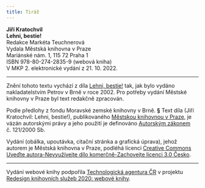 ```yaml
---
title: Tiráž
---
```


**Jiří Kratochvil    
Lehni, bestie!**  
Redakce Markéta Teuchnerová  
Vydala Městská knihovna v Praze  
Mariánské nám. 1, 115 72 Praha 1  
ISBN 978-80-274-2835-9 (webová kniha)  
V MKP 2. elektronické vydání z 21. 10. 2022.

***

Znění tohoto textu vychází z díla [Lehni, bestie!](https://search.mlp.cz/cz/titul/lehni-bestie/2330128/#book-content) tak, jak bylo vydáno nakladatelstvím Petrov v Brně v roce 2002. Pro potřeby vydání Městské knihovny v Praze byl text redakčně zpracován.

Podle předlohy z fondu Moravské zemské knihovny v Brně.
**§**
Text díla (Jiří Kratochvil: Lehni, bestie!), publikovaného [Městskou knihovnou v Praze](https://www.mlp.cz/cz/), je vázán autorskými právy a jeho použití je definováno [Autorským zákonem](https://www.mkcr.cz/predpisy-zakonu-709.html) č. 121/2000 Sb.

Vydání (obálka, upoutávka, citační stránka a grafická úprava), jehož autorem je Městská knihovna v Praze, podléhá licenci [Creative Commons Uveďte autora-Nevyužívejte dílo komerčně-Zachovejte licenci 3.0 Česko](https://creativecommons.org/licenses/by-nc-sa/3.0/cz/).


***

Vydání webové knihy podpořila [Technologická agentura ČR](https://www.tacr.cz/) v projektu [Redesign knihovních služeb 2020: webové knihy](https://starfos.tacr.cz/cs/project/TL04000391).